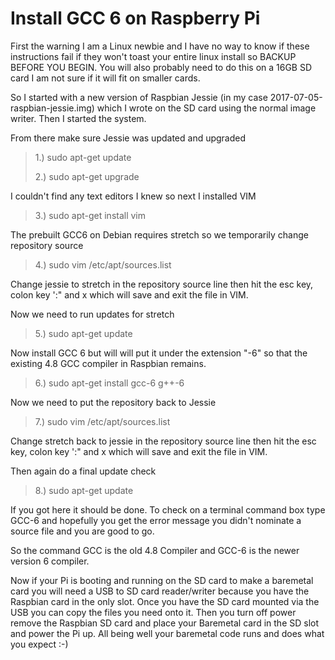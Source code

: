 # Install GCC 6 on Raspberry Pi
>
First the warning I am a Linux newbie and I have no way to know if these instructions fail if they won't toast your entire linux install so BACKUP BEFORE YOU BEGIN. You will also probably need to do this on a 16GB SD card I am not sure if it will fit on smaller cards.
>
So I started with a new version of Raspbian Jessie (in my case
2017-07-05-raspbian-jessie.img) which I wrote on the SD card using the normal image writer. Then I started the system.
>
From there make sure Jessie was updated and upgraded
>
>1.) sudo apt-get update
>
>2.) sudo apt-get upgrade
>
I couldn't find any text editors I knew so next I installed VIM
>
>3.) sudo apt-get install vim
>
The prebuilt GCC6 on Debian requires stretch so we temporarily change repository source
>
>4.) sudo vim /etc/apt/sources.list
>
Change jessie to stretch in the repository source line then hit the esc key, colon key ':" and x which will save and exit the file in VIM.
>
Now we need to run updates for stretch
>
>5.) sudo apt-get update
>
Now install GCC 6 but will will put it under the extension "-6" so that the existing 4.8 GCC compiler in Raspbian remains.
>
>6.) sudo apt-get install gcc-6 g++-6
>
Now we need to put the repository back to Jessie
>
>7.) sudo vim /etc/apt/sources.list
>
Change stretch back to jessie in the repository source line then hit the esc key, colon key ':" and x which will save and exit the file in VIM.
>
Then again do a final update check
>
>8.) sudo apt-get update
>
If you got here it should be done. To check on a terminal command box type GCC-6 and hopefully you get the error message you didn't nominate a source file and you are good to go.
>
So the command GCC is the old 4.8 Compiler and GCC-6 is the newer version 6 compiler.
>
Now if your Pi is booting and running on the SD card to make a baremetal card you will need a USB to SD card reader/writer because you have the Raspbian card in the only slot. Once you have the SD card mounted via the USB you can copy the files you need onto it. Then you turn off power remove the Raspbian SD card and place your Baremetal card in the SD slot and power the Pi up. All being well your baremetal code runs and does what you expect :-) 
